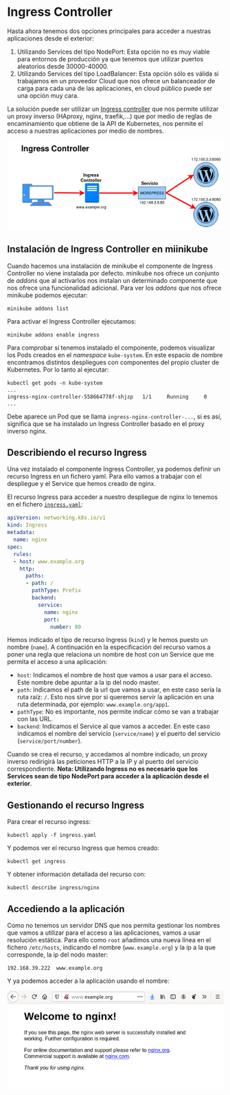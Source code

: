 # Ingress Controller

Hasta ahora tenemos dos opciones principales para acceder a nuestras aplicaciones desde el exterior:

1. Utilizando Services del tipo NodePort: Esta opción no es muy viable para entornos de producción ya que tenemos que utilizar puertos aleatorios desde 30000-40000.
2. Utilizando Services del tipo LoadBalancer: Esta opción sólo es válida si trabajamos en un proveedor Cloud que nos ofrece un balanceador de carga para cada una de las aplicaciones, en cloud público puede ser una opción muy cara.

La solución puede ser utilizar un [Ingress controller](https://kubernetes.io/docs/concepts/services-networking/ingress/) que nos permite utilizar un proxy inverso (HAproxy, nginx, traefik,...) que por medio de reglas de encaminamiento que obtiene de la API de Kubernetes, nos permite el acceso a nuestras aplicaciones por medio de nombres.

![ingress](img/ingress.png)

## Instalación de Ingress Controller en miinikube

Cuando hacemos una instalación de minikube el componente de Ingress Controller no viene instalada por defecto. minikube nos ofrece un conjunto de *addons* que al activarlos nos instalan un determinado componente que nos ofrece una funcionalidad adicional. Para ver los *addons* que nos ofrece minikube podemos ejecutar:

    minikube addons list

Para activar el Ingress Controller ejecutamos:

    minikube addons enable ingress

Para comprobar si tenemos instalado el componente, podemos visualizar los Pods creados en el *namespace* `kube-system`. En este espacio de nombre encontramos distintos despliegues con componentes del propio cluster de Kubernetes. Por lo tanto al ejecutar:

    kubectl get pods -n kube-system 
    ...
    ingress-nginx-controller-558664778f-shjzp   1/1     Running     0          
    ...    

Debe aparece un Pod que se llama `ingress-nginx-controller-...`, si es así, significa que se ha instalado un Ingress Controller basado en el proxy inverso nginx.

## Describiendo el recurso Ingress

Una vez instalado el componente Ingress Controller, ya podemos definir un recurso Ingress en un fichero yaml. Para ello vamos a trabajar con el despliegue y el Service que hemos creado de nginx.

El recurso Ingress para acceder a nuestro despliegue de nginx lo tenemos en el fichero [`ingress.yaml`](file/ingress.yaml):

```yaml
apiVersion: networking.k8s.io/v1
kind: Ingress
metadata:
  name: nginx
spec:
  rules:
  - host: www.example.org
    http:
      paths:
      - path: /
        pathType: Prefix
        backend:
          service:
            name: nginx
            port:
              number: 80
```

Hemos indicado el tipo de recurso Ingress (`kind`) y le hemos puesto un nombre (`name`). A continuación en la especificación del recurso vamos a poner una regla que relaciona un nombre de host con un Service que me permita el acceso a una aplicación:

* `host`: Indicamos el nombre de host que vamos a usar para el acceso. Este nombre debe apuntar a la ip del nodo master.
* `path`: Indicamos el path de la url que vamos a usar, en este caso sería la ruta raíz: `/`. Esto nos sirve por si queremos servir la aplicación en una ruta determinada, por ejemplo: `www.example.org/app1`.
* `pathType`: No es importante, nos permite indicar cómo se van a trabajar con las URL. 
* `backend`: Indicamos el Service al que vamos a acceder. En este caso indicamos el nombre del servicio (`service/name`) y el puerto del servicio (`service/port/number`).

Cuando se crea el recurso, y accedamos al nombre indicado, un proxy inverso redirigirá las peticiones HTTP a la IP y al puerto del servicio correspondiente. **Nota: Utilizando Ingress no es necesario que los Services sean de tipo NodePort para acceder a la aplicación desde el exterior**.

## Gestionando el recurso Ingress

Para crear el recurso ingress:

    kubectl apply -f ingress.yaml

Y podemos ver el recurso Ingress que hemos creado:

    kubectl get ingress

Y obtener información detallada del recurso con:

    kubectl describe ingress/nginx

## Accediendo a la aplicación

Como no tenemos un servidor DNS que nos permita gestionar los nombres que vamos a utilizar para el acceso a las aplicaciones, vamos a usar resolución estática. Para ello como `root` añadimos una nueva línea en el fichero `/etc/hosts`, indicando el nombre (`www.example.org`) y la ip a la que corresponde, la ip del nodo master:

    192.168.39.222  www.example.org

Y ya podemos acceder a la aplicación usando el nombre:

![ingress](img/ingress2.png)
